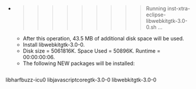 * >>>>>>>>> Running inst-xtra-eclipse-libwebkitgtk-3.0-0.sh ...
  * After this operation, 43.5 MB of additional disk space will be used.
  * Install libwebkitgtk-3.0-0.
  * Disk size = 5061816K. Space Used = 50896K. Runtime = 00:00:00:06.
  * The following NEW packages will be installed:
  ```bash
libharfbuzz-icu0 libjavascriptcoregtk-3.0-0 libwebkitgtk-3.0-0
  ```
